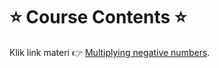 # ⭐️ Course Contents ⭐️

Klik link materi 👉 [Multiplying negative numbers](https://www.khanacademy.org/math/algebra-basics/basic-alg-foundations/alg-basics-negative-numbers/e/multiplying_and_dividing_negative_numbers).